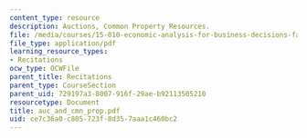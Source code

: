 ```yaml
---
content_type: resource
description: Auctions, Common Property Resources.
file: /media/courses/15-010-economic-analysis-for-business-decisions-fall-2004/ce7c36a0c805723f8d357aaa1c460bc2_auc_and_cmn_prop.pdf
file_type: application/pdf
learning_resource_types:
- Recitations
ocw_type: OCWFile
parent_title: Recitations
parent_type: CourseSection
parent_uid: 729197a3-8007-916f-29ae-b92113505210
resourcetype: Document
title: auc_and_cmn_prop.pdf
uid: ce7c36a0-c805-723f-8d35-7aaa1c460bc2
---
```

